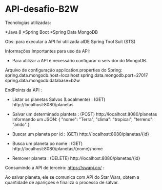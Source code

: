 # API-desafio-B2W
Tecnologias utilizadas:

*Java 8
*Spring Boot
*Spring Data MongoDB

Obs: para executar a API foi utilizada aIDE Spring Tool Suit (STS)



Informações Importantes para uso da API:
- Para utilizar a API é necessário configurar o servidor do MongoDB.

Arquivo de configuração application.properties do Spring:
spring.data.mongodb.host=localhost
spring.data.mongodb.port=27017
spring.data.mongodb.database=b2w

EndPoints da API :
- Listar os planetas Salvos (Localmente) : (GET) http://localhost:8080/planetas 
- Salvar um determinado planteta : (POST) http://localhost:8080/planetas
    Informando um JSON:
     {
        "nome": "Terra",
        "clima": "tropical",
        "terreno": "arido"
    }
  
- Buscar um planeta por id : (GET) http://localhost:8080/planetas/{id}
- Busca um planeta po nome : (GET) http://localhost:8080/planetas/{nome}/nome
- Remover planeta : (DELETE) http://localhost:8080/planetas/{id}


Consumindo a API de terceiro: https://swapi.co/ :

Ao salvar planeta, ele se comunica com API do Star Wars, obtem a quantidade de aparições e finaliza o processo de salvar.
